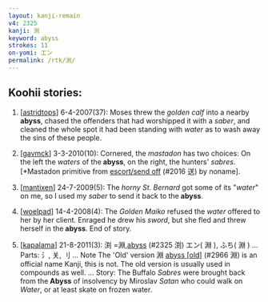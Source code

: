 ```yaml
---
layout: kanji-remain
v4: 2325
kanji: 渕
keyword: abyss
strokes: 11
on-yomi: エン
permalink: /rtk/渕/
---
```


## Koohii stories: 

1) [<a href="http://kanji.koohii.com/profile/astridtops">astridtops</a>] 6-4-2007(37): Moses threw the <em>golden calf</em> into a nearby<strong> abyss</strong>, chased the offenders that had worshipped it with a <em>saber</em>, and cleaned the whole spot it had been standing with <em>water</em> as to wash away the sins of these people.

2) [<a href="http://kanji.koohii.com/profile/gavmck">gavmck</a>] 3-3-2010(10): Cornered, the <em>mastadon</em> has two choices: On the left the <em>waters</em> of the<strong> abyss</strong>, on the right, the hunters&#039; <em>sabres</em>. [*Mastadon primitive from <a href="http://kanji.koohii.com/study/kanji/2016">escort/send off</a> (#2016 送) by noname].

3) [<a href="http://kanji.koohii.com/profile/mantixen">mantixen</a>] 24-7-2009(5): The <em>horny St. Bernard</em> got some of its &quot;<em>water</em>&quot; on me, so I used my <em>saber</em> to send it back to the<strong> abyss</strong>.

4) [<a href="http://kanji.koohii.com/profile/woelpad">woelpad</a>] 14-4-2008(4): The <em>Golden Maiko</em> refused the <em>water</em> offered to her by her client. Enraged he drew his <em>sword</em>, but she fled and threw herself in the<strong> abyss</strong>. End of story.

5) [<a href="http://kanji.koohii.com/profile/kapalama">kapalama</a>] 21-8-2011(3): 渕 =淵,<a href="../v4/2325.html">abyss</a> (#2325 渕) エン( 淵 ), ふち( 淵 ) ... Parts: 氵, 关, 刂 ... Note The &#039;Old&#039; version 淵 <a href="http://kanji.koohii.com/study/kanji/2966">abyss [old]</a> (#2966 淵) is an official name Kanji, this is not. The old version is usually used in compounds as well. ... Story: The Buffalo <em>Sabres</em> were brought back from the<strong> Abyss</strong> of insolvency by Miroslav <em>Satan</em> who could walk on <em>Water</em>, or at least skate on frozen water.

